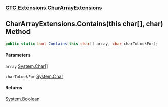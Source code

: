 ### [GTC.Extensions](GTC.Extensions.md 'GTC.Extensions').[CharArrayExtensions](GTC.Extensions.CharArrayExtensions.md 'GTC.Extensions.CharArrayExtensions')

## CharArrayExtensions.Contains(this char[], char) Method

```csharp
public static bool Contains(this char[] array, char charToLookFor);
```
#### Parameters

<a name='GTC.Extensions.CharArrayExtensions.Contains(thischar[],char).array'></a>

`array` [System.Char](https://docs.microsoft.com/en-us/dotnet/api/System.Char 'System.Char')[[]](https://docs.microsoft.com/en-us/dotnet/api/System.Array 'System.Array')

<a name='GTC.Extensions.CharArrayExtensions.Contains(thischar[],char).charToLookFor'></a>

`charToLookFor` [System.Char](https://docs.microsoft.com/en-us/dotnet/api/System.Char 'System.Char')

#### Returns
[System.Boolean](https://docs.microsoft.com/en-us/dotnet/api/System.Boolean 'System.Boolean')